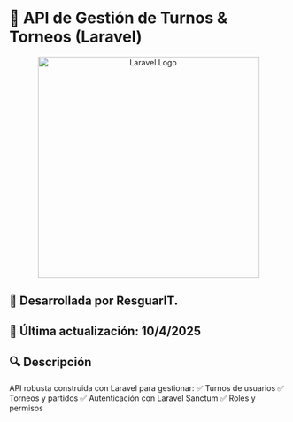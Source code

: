 # 📡 API de Gestión de Turnos & Torneos (Laravel)
<p align="center"><a href="https://laravel.com" target="_blank"><img src="https://raw.githubusercontent.com/laravel/art/master/logo-lockup/5%20SVG/2%20CMYK/1%20Full%20Color/laravel-logolockup-cmyk-red.svg" width="400" alt="Laravel Logo"></a></p>

## 🚀 Desarrollada por ResguarIT.
## 📅 Última actualización: 10/4/2025

## 🔍 Descripción
API robusta construida con Laravel para gestionar:
✅ Turnos de usuarios
✅ Torneos y partidos
✅ Autenticación con Laravel Sanctum
✅ Roles y permisos